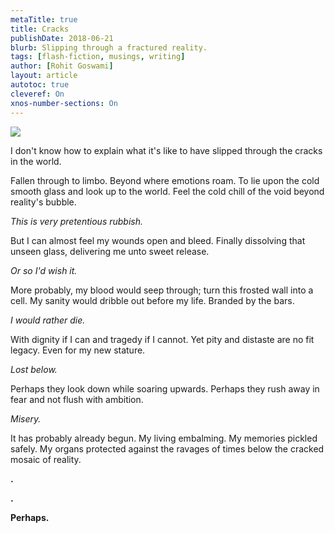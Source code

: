 ```yaml
---
metaTitle: true
title: Cracks
publishDate: 2018-06-21
blurb: Slipping through a fractured reality.
tags: [flash-fiction, musings, writing]
author: [Rohit Goswami]
layout: article
autotoc: true
cleveref: On
xnos-number-sections: On
---
```


![](/img/cracksWood.jpg)

I don't know how to explain what it's like to have slipped through the cracks in
the world.

Fallen through to limbo. Beyond where emotions roam. To lie upon the cold smooth
glass and look up to the world. Feel the cold chill of the void beyond reality's
bubble.

_This is very pretentious rubbish._

But I can almost feel my wounds open and bleed. Finally dissolving that unseen
glass, delivering me unto sweet release.

_Or so I'd wish it._

More probably, my blood would seep through; turn this frosted wall into a cell.
My sanity would dribble out before my life. Branded by the bars.

_I would rather die._

With dignity if I can and tragedy if I cannot. Yet pity and distaste are no fit
legacy. Even for my new stature.

_Lost below._

Perhaps they look down while soaring upwards. Perhaps they rush away in fear and
not flush with ambition.

_Misery._

It has probably already begun. My living embalming. My memories pickled safely.
My organs protected against the ravages of times below the cracked mosaic of
reality.

**.**

**.**

**Perhaps.**
